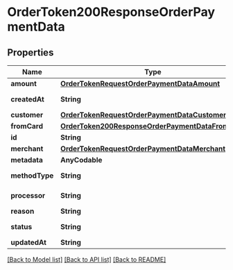 # OrderToken200ResponseOrderPaymentData

## Properties
Name | Type | Description | Notes
------------ | ------------- | ------------- | -------------
**amount** | [**OrderTokenRequestOrderPaymentDataAmount**](OrderTokenRequestOrderPaymentDataAmount.md) |  | [optional] 
**createdAt** | **String** | Fecha de creación | [optional] 
**customer** | [**OrderTokenRequestOrderPaymentDataCustomer**](OrderTokenRequestOrderPaymentDataCustomer.md) |  | [optional] 
**fromCard** | [**OrderToken200ResponseOrderPaymentDataFromCard**](OrderToken200ResponseOrderPaymentDataFromCard.md) |  | [optional] 
**id** | **String** |  | [optional] 
**merchant** | [**OrderTokenRequestOrderPaymentDataMerchant**](OrderTokenRequestOrderPaymentDataMerchant.md) |  | [optional] 
**metadata** | **AnyCodable** |  | [optional] 
**methodType** | **String** | Método de pago | [optional] 
**processor** | **String** | Procesador de pago | [optional] 
**reason** | **String** |  | [optional] 
**status** | **String** | Estado del pago | [optional] 
**updatedAt** | **String** |  | [optional] 

[[Back to Model list]](../README.md#documentation-for-models) [[Back to API list]](../README.md#documentation-for-api-endpoints) [[Back to README]](../README.md)


